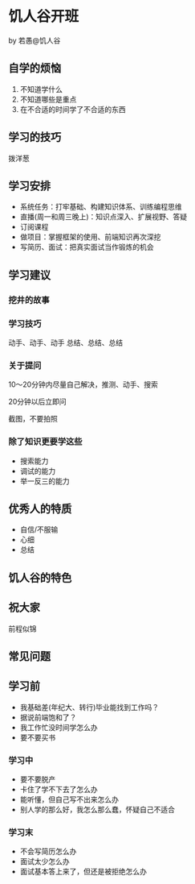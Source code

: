 # 饥人谷开班
by 若愚@饥人谷

## 自学的烦恼
1. 不知道学什么
2. 不知道哪些是重点
3. 在不合适的时间学了不合适的东西

## 学习的技巧
拨洋葱

## 学习安排
  - 系统任务：打牢基础、构建知识体系、训练编程思维
  - 直播(周一和周三晚上)：知识点深入、扩展视野、答疑
  - 订阅课程
  - 做项目：掌握框架的使用、前端知识再次深挖
  - 写简历、面试：把真实面试当作锻炼的机会

 ## 学习建议
 
 ### 挖井的故事

### 学习技巧
动手、动手、动手
总结、总结、总结

### 关于提问

10～20分钟内尽量自己解决，推测、动手、搜索

20分钟以后立即问

截图，不要拍照


### 除了知识更要学这些
- 搜索能力
- 调试的能力
- 举一反三的能力



## 优秀人的特质
- 自信/不服输
- 心细
- 总结

## 饥人谷的特色


## 祝大家
前程似锦
## 常见问题
## 学习前
- 我基础差(年纪大、转行)毕业能找到工作吗？
- 据说前端饱和了？
- 我工作忙没时间学怎么办
- 要不要买书

### 学习中
- 要不要脱产
- 卡住了学不下去了怎么办
- 能听懂，但自己写不出来怎么办
- 别人学的那么好，我怎么那么蠢，怀疑自己不适合

### 学习末
- 不会写简历怎么办
- 面试太少怎么办
- 面试基本答上来了，但还是被拒绝怎么办






  
